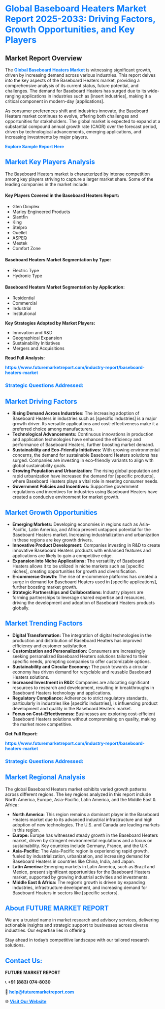<h1 style="color: #007BFF;">Global Baseboard Heaters Market Report 2025-2033: Driving Factors, Growth Opportunities, and Key Players</h1>

<section id="overview">
<h2>Market Report Overview</h2>
<p>The <a href="https://www.futuremarketreport.com/industry-report/baseboard-heaters-market" style="color: #007BFF; text-decoration: none;"><strong>Global Baseboard Heaters Market</strong></a> is witnessing significant growth, driven by increasing demand across various industries. This report delves into the key aspects of the Baseboard Heaters market, providing a comprehensive analysis of its current status, future potential, and challenges. The demand for Baseboard Heaters has surged due to its wide-ranging applications in industries such as [insert industries], making it a critical component in modern-day [applications].</p>
<p>As consumer preferences shift and industries innovate, the Baseboard Heaters market continues to evolve, offering both challenges and opportunities for stakeholders. The global market is expected to expand at a substantial compound annual growth rate (CAGR) over the forecast period, driven by technological advancements, emerging applications, and increasing investments by major players.</p>
</section>

<section id="overview">
<p><a href="https://www.futuremarketreport.com/request-sample/reportId=59752" style="color: #007BFF; text-decoration: none;"><strong>Explore Sample Report Here</strong></a></p>
</section>

<section id="key-players">
<h2 style="color: #007BFF;">Market Key Players Analysis</h2>
<p>The Baseboard Heaters market is characterized by intense competition among key players striving to capture a larger market share. Some of the leading companies in the market include:</p>
<h4>Key Players Covered in the Baseboard Heaters Report:</h4>
<ul><li>Glen Dimplex</li><li>Marley Engineered Products</li><li>Slantfin</li><li>King</li><li>Stelpro</li><li>Ouellet</li><li>ASPEQ</li><li>Mestek</li><li>Comfort Zone</li></ul>
<h4>Baseboard Heaters Market Segmentation by Type:</h4>
<ul><li>Electric Type</li><li>Hydronic Type</li></ul>

<h4>Baseboard Heaters Market Segmentation by Application:</h4>
<ul><li>Residential</li><li>Commercial</li><li>Industrial</li><li>Institutional</li></ul>
<p><strong>Key Strategies Adopted by Market Players:</strong></p>
<ul>
<li>Innovation and R&D</li>
<li>Geographical Expansion</li>
<li>Sustainability Initiatives</li>
<li>Mergers and Acquisitions</li>
</ul>
</section>

<section>
<p><strong>Read Full Analysis: </strong></p><a href="https://www.futuremarketreport.com/industry-report/baseboard-heaters-market" style="color: #007BFF; text-decoration: none;"><strong>https://www.futuremarketreport.com/industry-report/baseboard-heaters-market</strong></a>
<h3 style="color: #007BFF;">Strategic Questions Addressed:</h3>
</section>

<section id="driving-factors">
<h2 style="color: #007BFF;">Market Driving Factors</h2>
<ul>
<li><strong>Rising Demand Across Industries:</strong> The increasing adoption of Baseboard Heaters in industries such as [specific industries] is a major growth driver. Its versatile applications and cost-effectiveness make it a preferred choice among manufacturers.</li>
<li><strong>Technological Advancements:</strong> Continuous innovations in production and application technologies have enhanced the efficiency and performance of Baseboard Heaters, further boosting market demand.</li>
<li><strong>Sustainability and Eco-Friendly Initiatives:</strong> With growing environmental concerns, the demand for sustainable Baseboard Heaters solutions has surged. Companies are investing in eco-friendly variants to align with global sustainability goals.</li>
<li><strong>Growing Population and Urbanization:</strong> The rising global population and rapid urbanization have increased the demand for [specific products], where Baseboard Heaters plays a vital role in meeting consumer needs.</li>
<li><strong>Government Policies and Incentives:</strong> Supportive government regulations and incentives for industries using Baseboard Heaters have created a conducive environment for market growth.</li>
</ul>
</section>

<section id="growth-opportunities">
<h2 style="color: #007BFF;">Market Growth Opportunities</h2>
<ul>
<li><strong>Emerging Markets:</strong> Developing economies in regions such as Asia-Pacific, Latin America, and Africa present untapped potential for the Baseboard Heaters market. Increasing industrialization and urbanization in these regions are key growth drivers.</li>
<li><strong>Innovative Product Development:</strong> Companies investing in R&D to create innovative Baseboard Heaters products with enhanced features and applications are likely to gain a competitive edge.</li>
<li><strong>Expansion into Niche Applications:</strong> The versatility of Baseboard Heaters allows it to be utilized in niche markets such as [specific niches], creating opportunities for growth and diversification.</li>
<li><strong>E-commerce Growth:</strong> The rise of e-commerce platforms has created a surge in demand for Baseboard Heaters used in [specific applications], further boosting market growth.</li>
<li><strong>Strategic Partnerships and Collaborations:</strong> Industry players are forming partnerships to leverage shared expertise and resources, driving the development and adoption of Baseboard Heaters products globally.</li>
</ul>
</section>

<section id="trending-factors">
<h2 style="color: #007BFF;">Market Trending Factors</h2>
<ul>
<li><strong>Digital Transformation:</strong> The integration of digital technologies in the production and distribution of Baseboard Heaters has improved efficiency and customer satisfaction.</li>
<li><strong>Customization and Personalization:</strong> Consumers are increasingly seeking personalized Baseboard Heaters solutions tailored to their specific needs, prompting companies to offer customizable options.</li>
<li><strong>Sustainability and Circular Economy:</strong> The push towards a circular economy has driven demand for recyclable and reusable Baseboard Heaters solutions.</li>
<li><strong>Increased Investment in R&D:</strong> Companies are allocating significant resources to research and development, resulting in breakthroughs in Baseboard Heaters technology and applications.</li>
<li><strong>Regulatory Compliance:</strong> Adherence to strict regulatory standards, particularly in industries like [specific industries], is influencing product development and quality in the Baseboard Heaters market.</li>
<li><strong>Focus on Cost-Effectiveness:</strong> Businesses are exploring cost-efficient Baseboard Heaters solutions without compromising on quality, making the market more competitive.</li>
</ul>
</section>

<section>
<p><strong>Get Full Report: </strong></p><a href="https://www.futuremarketreport.com/industry-report/baseboard-heaters-market" style="color: #007BFF; text-decoration: none;"><strong>https://www.futuremarketreport.com/industry-report/baseboard-heaters-market</strong></a>
<h3 style="color: #007BFF;">Strategic Questions Addressed:</h3>
</section>


<section id="regional-analysis">
<h2 style="color: #007BFF;">Market Regional Analysis</h2>
<p>The global Baseboard Heaters market exhibits varied growth patterns across different regions. The key regions analyzed in this report include North America, Europe, Asia-Pacific, Latin America, and the Middle East & Africa:</p>
<ul>
<li><strong>North America:</strong> This region remains a dominant player in the Baseboard Heaters market due to its advanced industrial infrastructure and high adoption of new technologies. The U.S. and Canada are leading markets in this region.</li>
<li><strong>Europe:</strong> Europe has witnessed steady growth in the Baseboard Heaters market, driven by stringent environmental regulations and a focus on sustainability. Key countries include Germany, France, and the U.K.</li>
<li><strong>Asia-Pacific:</strong> The Asia-Pacific region is experiencing rapid growth, fueled by industrialization, urbanization, and increasing demand for Baseboard Heaters in countries like China, India, and Japan.</li>
<li><strong>Latin America:</strong> Emerging markets in Latin America, such as Brazil and Mexico, present significant opportunities for the Baseboard Heaters market, supported by growing industrial activities and investments.</li>
<li><strong>Middle East & Africa:</strong> The region’s growth is driven by expanding industries, infrastructure development, and increasing demand for Baseboard Heaters in sectors like [specific sectors].</li>
</ul>
</section>

<footer>
<h2 style="color: #007BFF;">About FUTURE MARKET REPORT</h2>
<p>We are a trusted name in market research and advisory services, delivering actionable insights and strategic support to businesses across diverse industries. Our expertise lies in offering:</p>

<p>Stay ahead in today’s competitive landscape with our tailored research solutions.</p>

<h2 style="color: #007BFF;">Contact Us:</h2>
<p><strong>FUTURE MARKET REPORT</strong></p>
<p>📞 <strong>+91 (883) 074-8030</strong></p>
<p>📧 <strong><a href="mailto:help@futuremarketreport.com" style="color: #007BFF;">help@futuremarketreport.com</a></strong></p>
<p>🌐 <strong><a href="https://www.futuremarketreport.com/" style="color: #007BFF;">Visit Our Website</a></strong></p>
</footer>